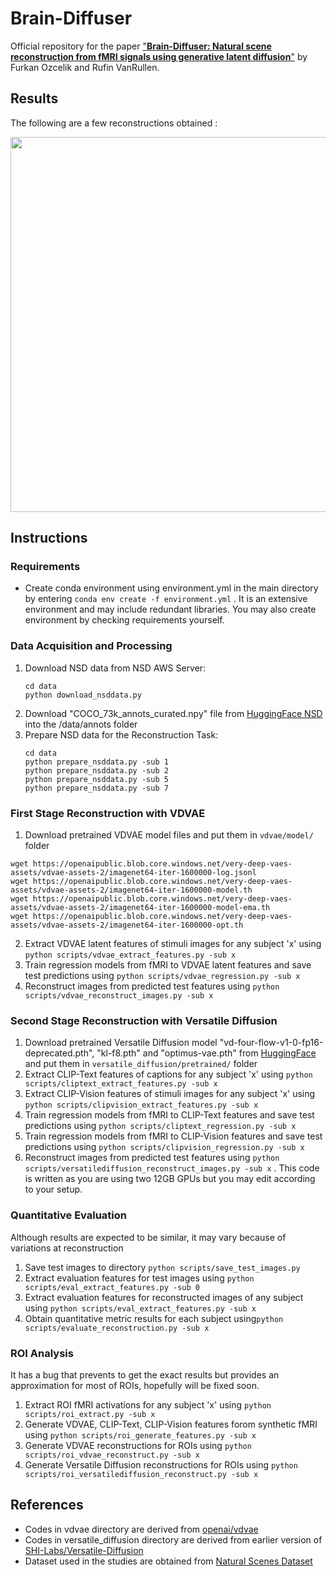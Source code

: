 # Brain-Diffuser
Official repository for the paper ["**Brain-Diffuser: Natural scene reconstruction from fMRI signals using generative latent diffusion**"](https://arxiv.org/abs/2303.05334) by Furkan Ozcelik and Rufin VanRullen.

## Results
The following are a few reconstructions obtained : 
<p align="center"><img src="./figures/Reconstructions.png" width="600" ></p>

## Instructions 

### Requirements
* Create conda environment using environment.yml in the main directory by entering `conda env create -f environment.yml` . It is an extensive environment and may include redundant libraries. You may also create environment by checking requirements yourself. 

### Data Acquisition and Processing

1. Download NSD data from NSD AWS Server:
    ```
	cd data
	python download_nsddata.py
	```
2. Download "COCO_73k_annots_curated.npy" file from [HuggingFace NSD](https://huggingface.co/datasets/pscotti/naturalscenesdataset/tree/main) into the /data/annots folder
3. Prepare NSD data for the Reconstruction Task:
    ```
	cd data
	python prepare_nsddata.py -sub 1
    python prepare_nsddata.py -sub 2
    python prepare_nsddata.py -sub 5
    python prepare_nsddata.py -sub 7
	```

### First Stage Reconstruction with VDVAE

1. Download pretrained VDVAE model files and put them in `vdvae/model/` folder
```
wget https://openaipublic.blob.core.windows.net/very-deep-vaes-assets/vdvae-assets-2/imagenet64-iter-1600000-log.jsonl
wget https://openaipublic.blob.core.windows.net/very-deep-vaes-assets/vdvae-assets-2/imagenet64-iter-1600000-model.th
wget https://openaipublic.blob.core.windows.net/very-deep-vaes-assets/vdvae-assets-2/imagenet64-iter-1600000-model-ema.th
wget https://openaipublic.blob.core.windows.net/very-deep-vaes-assets/vdvae-assets-2/imagenet64-iter-1600000-opt.th
```
2. Extract VDVAE latent features of stimuli images for any subject 'x' using `python scripts/vdvae_extract_features.py -sub x`
3. Train regression models from fMRI to VDVAE latent features and save test predictions using `python scripts/vdvae_regression.py -sub x`
4. Reconstruct images from predicted test features using `python scripts/vdvae_reconstruct_images.py -sub x`

### Second Stage Reconstruction with Versatile Diffusion

1. Download pretrained Versatile Diffusion model "vd-four-flow-v1-0-fp16-deprecated.pth", "kl-f8.pth" and "optimus-vae.pth" from [HuggingFace](https://huggingface.co/shi-labs/versatile-diffusion/tree/main/pretrained_pth) and put them in `versatile_diffusion/pretrained/` folder
2. Extract CLIP-Text features of captions for any subject 'x' using `python scripts/cliptext_extract_features.py -sub x`
3. Extract CLIP-Vision features of stimuli images for any subject 'x' using `python scripts/clipvision_extract_features.py -sub x`
4. Train regression models from fMRI to CLIP-Text features and save test predictions using `python scripts/cliptext_regression.py -sub x`
5. Train regression models from fMRI to CLIP-Vision features and save test predictions using `python scripts/clipvision_regression.py -sub x`
6. Reconstruct images from predicted test features using `python scripts/versatilediffusion_reconstruct_images.py -sub x` . This code is written as you are using two 12GB GPUs but you may edit according to your setup. 


### Quantitative Evaluation
Although results are expected to be similar, it may vary because of variations at reconstruction
1. Save test images to directory `python scripts/save_test_images.py`
2. Extract evaluation features for test images using `python scripts/eval_extract_features.py -sub 0`
3. Extract evaluation features for reconstructed images of any subject using `python scripts/eval_extract_features.py -sub x`
4. Obtain quantitative metric results for each subject using`python scripts/evaluate_reconstruction.py -sub x`

### ROI Analysis
It has a bug that prevents to get the exact results but provides an approximation for most of ROIs, hopefully will be fixed soon.
1. Extract ROI fMRI activations for any subject 'x' using `python scripts/roi_extract.py -sub x`
2. Generate VDVAE, CLIP-Text, CLIP-Vision features forom synthetic fMRI using `python scripts/roi_generate_features.py -sub x`
3. Generate VDVAE reconstructions for ROIs using `python scripts/roi_vdvae_reconstruct.py -sub x`
4. Generate Versatile Diffusion reconstructions for ROIs using `python scripts/roi_versatilediffusion_reconstruct.py -sub x`

## References
- Codes in vdvae directory are derived from [openai/vdvae](https://github.com/openai/vdvae)
- Codes in versatile_diffusion directory are derived from earlier version of [SHI-Labs/Versatile-Diffusion](https://github.com/SHI-Labs/Versatile-Diffusion)
- Dataset used in the studies are obtained from [Natural Scenes Dataset](https://naturalscenesdataset.org/)
